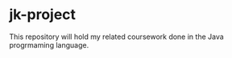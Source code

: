 # jk-project


This repository will hold my related coursework done in the Java progrmaming language.
